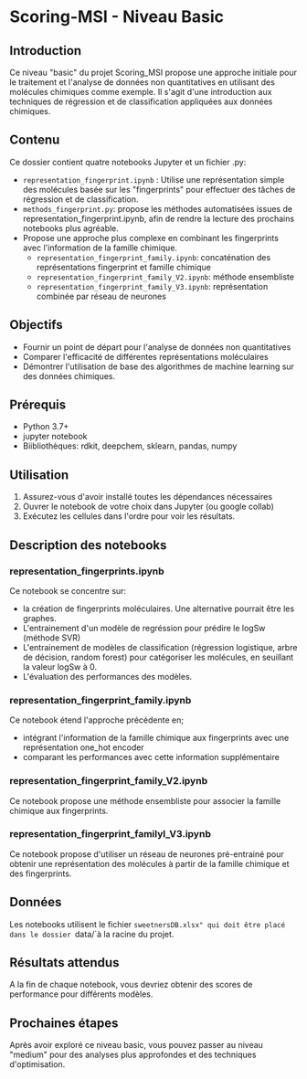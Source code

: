 # Scoring-MSI - Niveau Basic

## Introduction
Ce niveau "basic" du projet Scoring_MSI propose une approche initiale pour le traitement et l'analyse de données non quantitatives en utilisant des molécules chimiques comme exemple.
Il s'agit d'une introduction aux techniques de régression et de classification appliquées aux données chimiques.


## Contenu
Ce dossier contient quatre notebooks Jupyter et un fichier .py:
- `representation_fingerprint.ipynb` : Utilise une représentation simple des molécules basée sur les "fingerprints" pour effectuer des tâches de régression et de classification.
- `methods_fingerprint.py`: propose les méthodes automatisées issues de representation_fingerprint.ipynb, afin de rendre la lecture des prochains notebooks plus agréable.
- Propose une approche plus complexe en combinant les fingerprints avec l'information de la famille chimique.
   - `representation_fingerprint_family.ipynb`: concaténation des représentations fingerprint et famille chimique
   - `representation_fingerprint_family_V2.ipynb`: méthode ensembliste 
   - `representation_fingerprint_family_V3.ipynb`: représentation combinée par réseau de neurones

## Objectifs
- Fournir un point de départ pour l'analyse de données non quantitatives
- Comparer l'efficacité de différentes représentations moléculaires
- Démontrer l'utilisation de base des algorithmes de machine learning sur des données chimiques.

## Prérequis
- Python 3.7+
- jupyter notebook
- Biibliothèques: rdkit, deepchem, sklearn, pandas, numpy

## Utilisation
1. Assurez-vous d'avoir installé toutes les dépendances nécessaires
2. Ouvrer le notebook de votre choix dans Jupyter (ou google collab)
3. Exécutez les cellules dans l'ordre pour voir les résultats.

## Description des notebooks
### representation_fingerprints.ipynb
Ce notebook se concentre sur: 
- la création de fingerprints moléculaires. Une alternative pourrait être les graphes.
- L'entrainement d'un modèle de regréssion pour prédire le logSw (méthode SVR)
- L'entrainement de modèles de classification (régression logistique, arbre de décision, random forest) pour catégoriser les molécules, en seuillant la valeur logSw à 0.
- L'évaluation des performances des modèles.

### representation_fingerprint_family.ipynb
Ce notebook étend l'approche précédente en;
- intégrant l'information de la famille chimique aux fingerprints avec une représentation one_hot encoder
- comparant les performances avec cette information supplémentaire

### representation_fingerprint_family_V2.ipynb
Ce notebook propose une méthode ensembliste pour associer la famille chimique aux fingerprints.

### representation_fingerprint_familyl_V3.ipynb
Ce notebook propose d'utiliser un réseau de neurones pré-entrainé pour obtenir une représentation des molécules à partir de la famille chimique et des fingerprints.


## Données
Les notebooks utilisent le fichier `sweetnersDB.xlsx" qui doit être placé dans le dossier `data/`à la racine du projet.

## Résultats attendus
A la fin de chaque notebook, vous devriez obtenir des scores de performance pour différents modèles.

## Prochaines étapes
Après avoir exploré ce niveau basic, vous pouvez passer au niveau "medium" pour des analyses plus approfondes et des techniques d'optimisation.

